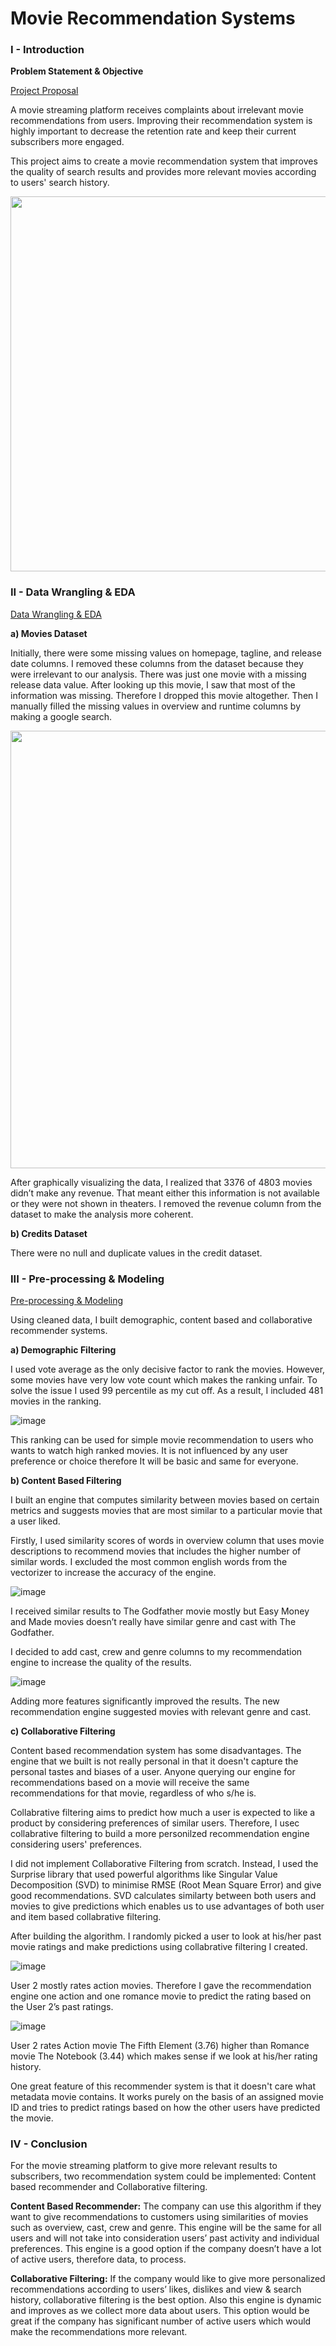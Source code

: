 # Movie Recommendation Systems

### I - Introduction

**Problem Statement & Objective**

[Project Proposal](https://github.com/aliatabay1/Movie_Recommendation_System/blob/main/Project%20Proposal.pdf)


A movie streaming platform receives complaints about irrelevant movie recommendations from users. Improving their recommendation system is highly important to decrease the retention rate and keep their current subscribers more engaged.

This project aims to create a movie recommendation system that improves the quality of search results and provides more relevant movies according to users' search history.

<img src="https://user-images.githubusercontent.com/91096434/205394189-3b5c80d0-7d4b-499d-8895-42e44f33a6b1.png" width="600">

### II - Data Wrangling & EDA

[Data Wrangling & EDA](https://github.com/aliatabay1/Movie_Recommendation_System/blob/main/Data%20Wrangling%20and%20EDA.ipynb)

**a) Movies Dataset**

Initially, there were some missing values on homepage, tagline, and release date columns. I removed these columns from the dataset because they were irrelevant to our analysis. There was just one movie with a missing release data value. After looking up this movie, I saw that most of the information was missing. Therefore I dropped this movie altogether. Then I manually filled the missing values in overview and runtime columns by making a google search. 

<img src="https://user-images.githubusercontent.com/91096434/205394674-e59c5ca2-1dd4-4e2c-b967-7b54cba6b1e8.png" width="700">

After graphically visualizing the data, I realized that 3376 of 4803 movies didn’t make any revenue. That meant either this information is not available or they were not shown in theaters. I removed the revenue column from the dataset to make the analysis more coherent.

**b) Credits Dataset**

There were no null and duplicate values in the credit dataset. 



### III - Pre-processing & Modeling

[Pre-processing & Modeling](https://github.com/aliatabay1/Movie_Recommendation_System/blob/main/Pre-processing%20and%20Modeling.ipynb)

Using cleaned data, I built demographic, content based and collaborative recommender systems. 

**a) Demographic Filtering**

I used vote average as the only decisive factor to rank the movies. However, some movies have very low vote count which makes the ranking unfair. To solve the issue I used 99 percentile as my cut off. As a result, I included 481 movies in the ranking. 

![image](https://user-images.githubusercontent.com/91096434/205394885-056e5171-58c4-49ef-b306-ca03e2c26172.png)

This ranking can be used for simple movie recommendation to users who wants to watch high ranked movies. It is not influenced by any user preference or choice therefore It will be basic and same for everyone.

**b) Content Based Filtering**

I built an engine that computes similarity between movies based on certain metrics and suggests movies that are most similar to a particular movie that a user liked. 

Firstly, I used similarity scores of words in overview column that uses movie descriptions to recommend movies that includes the higher number of similar words. I excluded the most common english words from the vectorizer to increase the accuracy of the engine. 

![image](https://user-images.githubusercontent.com/91096434/205395164-c71e506b-c1a9-4a5a-a0de-ceca588afd45.png)

I received similar results to The Godfather movie mostly but Easy Money and Made movies doesn’t really have similar genre and cast with The Godfather.

I decided to add cast, crew and genre columns to my recommendation engine to increase the quality of the results. 

![image](https://user-images.githubusercontent.com/91096434/205395136-4a55db25-56d6-4bfe-81e9-fab3db856b2f.png)



Adding more features significantly improved the results. The new recommendation engine suggested movies with relevant genre and cast.

**c) Collaborative Filtering**

Content based recommendation system has some disadvantages. The engine that we built is not really personal in that it doesn't capture the personal tastes and biases of a user. Anyone querying our engine for recommendations based on a movie will receive the same recommendations for that movie, regardless of who s/he is. 



Collabrative filtering aims to predict how much a user is expected to like a product by considering preferences of similar users. Therefore, I usec collabrative filtering to build a more personilzed recommendation engine considering users' preferences.

I did not implement Collaborative Filtering from scratch. Instead, I used the Surprise library that used powerful algorithms like Singular Value Decomposition (SVD) to minimise RMSE (Root Mean Square Error) and give good recommendations. SVD calculates similarty between both users and movies to give predictions which enables us to use advantages of both user and item based collabrative filtering.
 
After building the algorithm. I randomly picked a user to look at his/her past movie ratings and make predictions using collabrative filtering I created.

![image](https://user-images.githubusercontent.com/91096434/205395283-45f36f99-7b18-44d7-bf41-fb0db9f1c8e7.png)

User 2 mostly rates action movies. Therefore I gave the recommendation engine one action and one romance movie to predict the rating based on the User 2’s past ratings.

![image](https://user-images.githubusercontent.com/91096434/205395333-033ae65a-825d-44f6-bafa-e8be695a0107.png)

User 2 rates Action movie The Fifth Element (3.76) higher than Romance movie The Notebook (3.44) which makes sense if we look at his/her rating history.

One great feature of this recommender system is that it doesn't care what metadata movie contains. It works purely on the basis of an assigned movie ID and tries to predict ratings based on how the other users have predicted the movie.

### IV - Conclusion 
For the movie streaming platform to give more relevant results to subscribers, two recommendation system could be implemented: Content based recommender and Collaborative filtering.  

**Content Based Recommender:** The company can use this algorithm if they want to give recommendations to customers using similarities of movies such as overview, cast, crew and genre. This engine will be the same for all users and will not take into consideration users’ past activity and individual preferences. This engine is a good option if the company doesn’t have a lot of active users, therefore data, to process. 

**Collaborative Filtering:** If the company would like to give more personalized recommendations according to users’ likes, dislikes and view & search history, collaborative filtering is the best option. Also this engine is dynamic and improves as we collect more data about users. This option would be great if the company has significant number of active users which would make the recommendations more relevant. 
